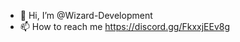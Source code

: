- 👋 Hi, I’m @Wizard-Development
- 📫 How to reach me https://discord.gg/FkxxjEEv8g

<!---
Wizard-Development/Wizard-Development is a ✨ special ✨ repository because its `README.md` (this file) appears on your GitHub profile.
You can click the Preview link to take a look at your changes.
--->

